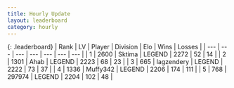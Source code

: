 ```yaml
---
title: Hourly Update
layout: leaderboard
category: hourly
---
```


{: .leaderboard}
| Rank | LV | Player | Division | Elo | Wins | Losses |
| --- | --- | --- | --- | --- | --- | --- |
| <span data-change="0">1</span> | 2600 | <span title="ID: 353063">Sktima</span> | LEGEND | <span data-change="4">2272</span> | <span data-change="1">52</span> | <span data-change="0">14</span> |
| <span data-change="0">2</span> | 1301 | <span title="ID: 402846">Ahab</span> | LEGEND | <span data-change="-6">2223</span> | <span data-change="1">68</span> | <span data-change="1">23</span> |
| <span data-change="0">3</span> | 665 | <span title="ID: 628282">lagzendery</span> | LEGEND | <span data-change="0">2222</span> | <span data-change="0">73</span> | <span data-change="0">37</span> |
| <span data-change="0">4</span> | 1336 | <span title="ID: 720567">Muffy342</span> | LEGEND | <span data-change="0">2206</span> | <span data-change="0">174</span> | <span data-change="0">111</span> |
| <span data-change="0">5</span> | 768 | <span title="ID: 544038">297974</span> | LEGEND | <span data-change="0">2204</span> | <span data-change="0">102</span> | <span data-change="0">48</span> |